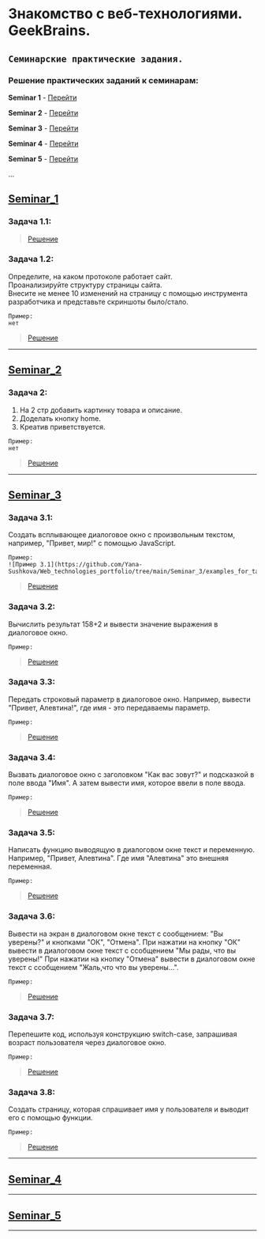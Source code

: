 # **Знакомство с веб-технологиями. GeekBrains.** 

## `Семинарские практические задания.`

### Решение практических заданий к семинарам:

**Seminar 1** - [Перейти](https://github.com/Yana-Sushkova/Web_technologies_portfolio/blob/main/README.md#Seminar_1 "Перейти к семинару 1")

**Seminar 2** - [Перейти](https://github.com/Yana-Sushkova/Web_technologies_portfolio/blob/main/README.md#Seminar_2 "Перейти к семинару 2")

**Seminar 3** - [Перейти](https://github.com/Yana-Sushkova/Web_technologies_portfolio/blob/main/README.md#Seminar_3 "Перейти к семинару 3")

**Seminar 4** - [Перейти](https://github.com/Yana-Sushkova/Web_technologies_portfolio/blob/main/README.md#Seminar_4 "Перейти к семинару 4")

**Seminar 5** - [Перейти](https://github.com/Yana-Sushkova/Web_technologies_portfolio/blob/main/README.md#Seminar_5 "Перейти к семинару 5")

...

## [Seminar_1](https://github.com/Yana-Sushkova/Web_technologies_portfolio/tree/main/Seminar_1 "Задачи к Семинару 1")

### Задача 1.1: 

>[Решение](https://github.com/Yana-Sushkova/Web_technologies_portfolio/blob/main/Seminar_1/Task_01_1 "Решение задачи 1.1")

### Задача 1.2:
Определите, на каком протоколе работает сайт.  
Проанализируйте структуру страницы сайта.  
Внесите не менее 10 изменений на страницу с помощью инструмента разработчика и представьте скриншоты было/стало.  
```
Пример:
нет
```
>[Решение](https://github.com/Yana-Sushkova/Web_technologies_portfolio/blob/main/Seminar_1/Task_01_2 "Решение задачи 1.2")

***

## [Seminar_2](https://github.com/Yana-Sushkova/Web_technologies_portfolio/tree/main/Seminar_2 "Задачи к Семинару 2")

### Задача 2:
1. На 2 стр добавить картинку товара и описание.
2. Доделать кнопку home.
3. Креатив приветствуется.
```
Пример:
нет
```
>[Решение](https://github.com/Yana-Sushkova/Web_technologies_portfolio/blob/main/Seminar_2/Task_02 "Решение задачи 3")

***

## [Seminar_3](https://github.com/Yana-Sushkova/Web_technologies_portfolio/tree/main/Seminar_3 "Задачи к Семинару 3")

### Задача 3.1:
Cоздать всплывающее диалоговое окно с произвольным текстом,
например, "Привет, мир!" с помощью JavaScript.  
```
Пример:
![Пример 3.1](https://github.com/Yana-Sushkova/Web_technologies_portfolio/tree/main/Seminar_3/examples_for_tasks/task_1.png) 
```
>[Решение](https://github.com/Yana-Sushkova/Web_technologies_portfolio/blob/main/Seminar_3/Task_03_1/index.html "Решение задачи 3.1")

### Задача 3.2:
Вычислить результат 158+2 и вывести значение выражения в диалоговое окно.  
```
Пример:

```
>[Решение](https://github.com/Yana-Sushkova/Web_technologies_portfolio/blob/main/Seminar_3/Task_03_2/index.html "Решение задачи 3.2")

### Задача 3.3:
Передать строковый параметр в диалоговое окно.
Например, вывести "Привет, Алевтина!", где имя - это передаваемы параметр.  
```
Пример:

```
>[Решение](https://github.com/Yana-Sushkova/Web_technologies_portfolio/blob/main/Seminar_3/Task_03_3/index.html "Решение задачи 3.3")

### Задача 3.4:
Вызвать диалоговое окно с заголовком "Как вас зовут?"
и подсказкой в поле ввода "Имя".
А затем вывести имя, которое ввели в поле ввода.
```
Пример:

```
>[Решение](https://github.com/Yana-Sushkova/Web_technologies_portfolio/blob/main/Seminar_3/Task_03_4/index.html "Решение задачи 3.4")

### Задача 3.5:
Написать функцию выводящую в диалоговом окне текст и переменную.
Например, "Привет, Алевтина".
Где имя "Алевтина" это внешняя переменная.
```
Пример:

```
>[Решение](https://github.com/Yana-Sushkova/Web_technologies_portfolio/blob/main/Seminar_3/Task_03_5/index.html "Решение задачи 3.5")

### Задача 3.6:
Вывести на экран в диалоговом окне текст с сообщением:
"Вы уверены?" и кнопками "ОК", "Отмена".
При нажатии на кнопку "ОК" вывести в диалоговом окне текст
с ссобщением "Мы рады, что вы уверены!"
При нажатии на кнопку "Отмена" вывести в диалоговом окне текст
с ссобщением "Жаль,что что вы уверены...".
```
Пример:

```
>[Решение](https://github.com/Yana-Sushkova/Web_technologies_portfolio/blob/main/Seminar_3/Task_03_6/index.html "Решение задачи 3.6")

### Задача 3.7:
Перепешите код, используя конструкцию switch-case,
запрашивая возраст пользователя через диалоговое окно.
```
Пример:

```
>[Решение](https://github.com/Yana-Sushkova/Web_technologies_portfolio/blob/main/Seminar_3/Task_03_7/index.html "Решение задачи 3.7")

### Задача 3.8:
Создать страницу, которая спрашивает имя у пользователя
и выводит его с помощью функции.
```
Пример:

```
>[Решение](https://github.com/Yana-Sushkova/Web_technologies_portfolio/blob/main/Seminar_3/Task_03_8/index.html "Решение задачи 3.8")

***

## [Seminar_4](https://github.com/Yana-Sushkova/Web_technologies_portfolio/tree/main/Seminar_4  "Задачи к Семинару 4")

***

## [Seminar_5](https://github.com/Yana-Sushkova/Web_technologies_portfolio/tree/main/Seminar_5  "Задачи к Семинару 5")

***
